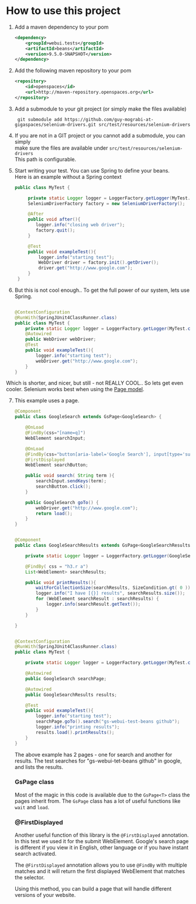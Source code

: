 How to use this project
=======================



1. Add a maven dependency to your pom

    ```xml        
    <dependency>
        <groupId>webui.tests</groupId>
        <artifactId>beans</artifactId>
        <version>9.5.0-SNAPSHOT</version>
    </dependency>
    ```


2. Add the following maven repository to your pom

    ```xml
    <repository>
        <id>openspaces</id>
        <url>http://maven-repository.openspaces.org</url>
    </repository>
    ```

3. Add a submodule to your git project (or simply make the files available)

        git submodule add https://github.com/guy-mograbi-at-gigaspaces/selenium-drivers.git src/test/resources/selenium-drivers

4. If you are not in a GIT project or you cannot add a submodule, you can simply  
   make sure the files are available under `src/test/resources/selenium-drivers`  
   This path is configurable. 

5. Start writing your test. You can use Spring to define your beans.  
   Here is an example without a Spring context

   ```java
   public class MyTest {

        private static Logger logger = LoggerFactory.getLogger(MyTest.class);
        SeleniumDriverFactory factory = new SeleniumDriverFactory();

        @After
        public void after(){
           logger.info("closing web driver");
           factory.quit();
        }

        @Test
        public void exampleTest(){
            logger.info("starting test");
            WebDriver driver = factory.init().getDriver();
            driver.get("http://www.google.com");
        }
    }
    ```


6. But this is not cool enough.. To get the full power of our system, lets use Spring.

    ```java
    
    @ContextConfiguration
    @RunWith(SpringJUnit4ClassRunner.class)
    public class MyTest {
        private static Logger logger = LoggerFactory.getLogger(MyTest.class);
        @Autowired
        public WebDriver webDriver;
        @Test
        public void exampleTest(){
            logger.info("starting test");
            webDriver.get("http://www.google.com");
        }
    }
    
    ```

  Which is shorter, and nicer, but still - not REALLY COOL.. So lets get even cooler.
  Selenium works best when using the [Page model](https://code.google.com/p/selenium/wiki/PageObjects).

7. This example uses a page.

    ```java
    @Component
    public class GoogleSearch extends GsPage<GoogleSearch> {

        @OnLoad
        @FindBy(css="[name=q]")
        WebElement searchInput;

        @OnLoad
        @FindBy(css="button[aria-label='Google Search'], input[type='submit'],table>tbody>tr>td>table>tbody>tr>td>div>div>span>span>input")
        @FirstDisplayed
        WebElement searchButton;

        public void search( String term ){
            searchInput.sendKeys(term);
            searchButton.click();
        }

        public GoogleSearch goTo() {
            webDriver.get("http://www.google.com");
            return load();
        }
    }


    @Component
    public class GoogleSearchResults extends GsPage<GoogleSearchResults> {

        private static Logger logger = LoggerFactory.getLogger(GoogleSearchResults.class);

        @FindBy( css = "h3.r a")
        List<WebElement> searchResults;

        public void printResults(){
            waitForCollectionSize(searchResults, SizeCondition.gt( 0 ));
            logger.info("I have [{}] results", searchResults.size());
            for (WebElement searchResult : searchResults) {
                logger.info(searchResult.getText());
            }
        }

    }


    @ContextConfiguration
    @RunWith(SpringJUnit4ClassRunner.class)
    public class MyTest {

        private static Logger logger = LoggerFactory.getLogger(MyTest.class);

        @Autowired
        public GoogleSearch searchPage;

        @Autowired
        public GoogleSearchResults results;

        @Test
        public void exampleTest(){
            logger.info("starting test");
            searchPage.goTo().search("gs-webui-test-beans github");
            logger.info("printing results");
            results.load().printResults();
        }
    }
    ```

    The above example has 2 pages - one for search and another for results.
    The test searches for "gs-webui-tet-beans github" in google, and lists the results.

    ###    GsPage class

    Most of the magic in this code is available due to the `GsPage<T>` class the pages inherit from.
    The `GsPage` class has a lot of useful functions like `wait` and `load`.

    ###    @FirstDisplayed

    Another useful function of this library is the `@FirstDisplayed` annotation.
    In this test we used it for the submit WebElement.
    Google's search page is different if you view it in English, other language or if you have instant search activated.

    The `@FirstDisplayed` annotation allows you to use `@FindBy` with multiple matches and it will return
    the first displayed WebElement that matches the selector.

    Using this method, you can build a page that will handle different versions of your website.



